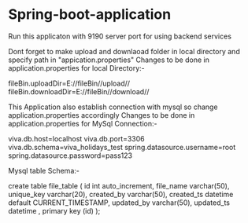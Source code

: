 # Spring-boot-application
Run this applicaton with 9190 server port for using backend services

Dont forget to make upload and downlaoad folder in local directory and specify path in "appication.properties"
Changes to be done in application.properties for local Directory:-

fileBin.uploadDir=E://fileBin//upload//
fileBin.downloadDir=E://fileBin//download//



This Application also establish connection with mysql so change application.properties accordingly
Changes to be done in application.properties for MySql Connection:-

viva.db.host=localhost
viva.db.port=3306
viva.db.schema=viva_holidays_test
spring.datasource.username=root
spring.datasource.password=pass123



Mysql table Schema:-

create table file_table (
    id int auto_increment,
    file_name varchar(50),
    unique_key varchar(20),
    created_by varchar(50),
    created_ts datetime default CURRENT_TIMESTAMP,
    updated_by varchar(50),
    updated_ts datetime ,
    primary key (id)
);

